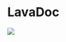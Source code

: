 <h1>LavaDoc</h1>
<img src = "https://github.com/GucciDeveloper/LavaDoc/assets/130172221/06276899-725e-4943-8e5f-c71c0d6e385e"></img>
